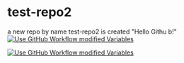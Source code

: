 # test-repo2
a new repo by name test-repo2 is created 
"Hello Githu b!" 
[![Use GitHub Workflow  modified Variables](https://github.com/paramwinwire/test-repo2/actions/workflows/modifiedvariable.yml/badge.svg?event=push)](https://github.com/paramwinwire/test-repo2/actions/workflows/modifiedvariable.yml)

[![Use GitHub Workflow  modified Variables](https://github.com/paramwinwire/test-repo2/actions/workflows/modifiedvariable.yml/badge.svg?event=issues)](https://github.com/paramwinwire/test-repo2/actions/workflows/modifiedvariable.yml)